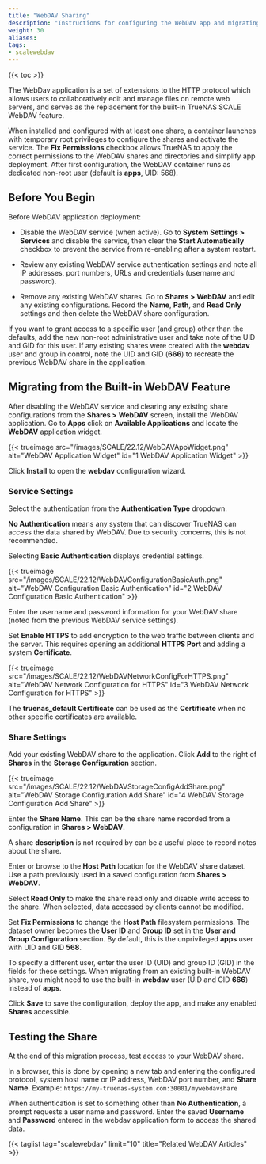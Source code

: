 ```yaml
---
title: "WebDAV Sharing"
description: "Instructions for configuring the WebDAV app and migrating from the deprecated SCALE WebDAV sharing feature."
weight: 30
aliases:
tags:
- scalewebdav
---
```


{{< toc >}}

The WebDav application is a set of extensions to the HTTP protocol which allows users to collaboratively edit and manage files on remote web servers, and serves as the replacement for the built-in TrueNAS SCALE WebDAV feature.

When installed and configured with at least one share, a container launches with temporary root privileges to configure the shares and activate the service.
The **Fix Permissions** checkbox allows TrueNAS to apply the correct permissions to the WebDAV shares and directories and simplify app deployment.
After first configuration, the WebDAV container runs as dedicated non-root user (default is **apps**, UID: 568).

## Before You Begin

Before WebDAV application deployment:

* Disable the WebDAV service (when active).
  Go to **System Settings > Services** and disable the service, then clear the **Start Automatically** checkbox to prevent the service from re-enabling after a system restart.

* Review any existing WebDAV service authentication settings and note all IP addresses, port numbers, URLs and credentials (username and password).

* Remove any existing WebDAV shares.
  Go to **Shares > WebDAV** and edit any existing configurations. Record the **Name**, **Path**, and **Read Only** settings and then delete the WebDAV share configuration.

If you want to grant access to a specific user (and group) other than the defaults, add the new non-root administrative user and take note of the UID and GID for this user.
If any existing shares were created with the **webdav** user and group in control, note the UID and GID (**666**) to recreate the previous WebDAV share in the application.

## Migrating from the Built-in WebDAV Feature

After disabling the WebDAV service and clearing any existing share configurations from the **Shares > WebDAV** screen, install the WebDAV application.
Go to **Apps** click on **Available Applications** and locate the **WebDAV** application widget.

{{< trueimage src="/images/SCALE/22.12/WebDAVAppWidget.png" alt="WebDAV Application Widget" id="1 WebDAV Application Widget" >}}

Click **Install** to open the **webdav** configuration wizard.

### Service Settings

Select the authentication from the **Authentication Type** dropdown.

**No Authentication** means any system that can discover TrueNAS can access the data shared by WebDAV.
Due to security concerns, this is not recommended.

Selecting **Basic Authentication** displays credential settings.

{{< trueimage src="/images/SCALE/22.12/WebDAVConfigurationBasicAuth.png" alt="WebDAV Configuration Basic Authentication" id="2 WebDAV Configuration Basic Authentication" >}}

Enter the username and password information for your WebDAV share (noted from the previous WebDAV service settings).

Set **Enable HTTPS** to add encryption to the web traffic between clients and the server.
This requires opening an additional **HTTPS Port** and adding a system **Certificate**.

{{< trueimage src="/images/SCALE/22.12/WebDAVNetworkConfigForHTTPS.png" alt="WebDAV Network Configuration for HTTPS" id="3 WebDAV Network Configuration for HTTPS" >}}

The **truenas_default Certificate** can be used as the **Certificate** when no other specific certificates are available.

### Share Settings

Add your existing WebDAV share to the application.
Click **Add** to the right of **Shares** in the **Storage Configuration** section.

{{< trueimage src="/images/SCALE/22.12/WebDAVStorageConfigAddShare.png" alt="WebDAV Storage Configuration Add Share" id="4 WebDAV Storage Configuration Add Share" >}}

Enter the **Share Name**.
This can be the share name recorded from a configuration in **Shares > WebDAV**.

A share **description** is not required by can be a useful place to record notes about the share.

Enter or browse to the **Host Path** location for the WebDAV share dataset.
Use a path previously used in a saved configuration from **Shares > WebDAV**.

Select **Read Only** to make the share read only and disable write access to the share.
When selected, data accessed by clients cannot be modified.

Set **Fix Permissions** to change the **Host Path** filesystem permissions.
The dataset owner becomes the **User ID** and **Group ID** set in the **User and Group Configuration** section.
By default, this is the unprivileged **apps** user with UID and GID **568**.

To specify a different user, enter the user ID (UID) and group ID (GID) in the fields for these settings.
When migrating from an existing built-in WebDAV share, you might need to use the built-in **webdav** user (UID and GID **666**) instead of **apps**.

Click **Save** to save the configuration, deploy the app, and make any enabled **Shares** accessible.

## Testing the Share

At the end of this migration process, test access to your WebDAV share.

In a browser, this is done by opening a new tab and entering the configured protocol, system host name or IP address, WebDAV port number, and **Share Name**.
Example: `https://my-truenas-system.com:30001/mywebdavshare`

When authentication is set to something other than **No Authentication**, a prompt requests a user name and password.
Enter the saved **Username** and **Password** entered in the webdav application form to access the shared data.

{{< taglist tag="scalewebdav" limit="10" title="Related WebDAV Articles" >}}